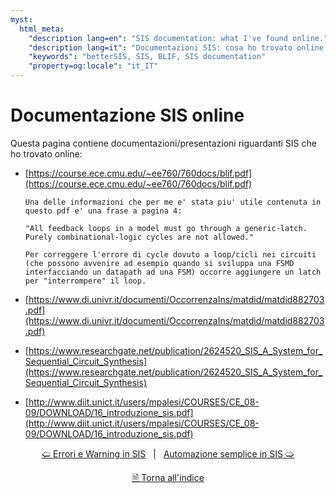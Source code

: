 ```yaml
---
myst:
  html_meta:
    "description lang=en": "SIS documentation: what I've found online."
    "description lang=it": "Documentazioni SIS: cosa ho trovato online."
    "keywords": "betterSIS, SIS, BLIF, SIS documentation"
    "property=og:locale": "it_IT"
---
```


# Documentazione SIS online

Questa pagina contiene documentazioni/presentazioni riguardanti SIS che ho trovato online:

* [https://course.ece.cmu.edu/~ee760/760docs/blif.pdf](https://course.ece.cmu.edu/~ee760/760docs/blif.pdf)
  
  ```{note}
  Una delle informazioni che per me e' stata piu' utile contenuta in questo pdf e' una frase a pagina 4: 
   
  "All feedback loops in a model must go through a generic-latch. Purely combinational-logic cycles are not allowed."
   
  Per correggere l'errore di cycle dovuto a loop/cicli nei circuiti (che possono avvenire ad esempio quando si sviluppa una FSMD interfacciando un datapath ad una FSM) occorre aggiungere un latch per "interrompere" il loop.
  ```

* [https://www.di.univr.it/documenti/OccorrenzaIns/matdid/matdid882703.pdf](https://www.di.univr.it/documenti/OccorrenzaIns/matdid/matdid882703.pdf)

* [https://www.researchgate.net/publication/2624520_SIS_A_System_for_Sequential_Circuit_Synthesis](https://www.researchgate.net/publication/2624520_SIS_A_System_for_Sequential_Circuit_Synthesis)

* [http://www.diit.unict.it/users/mpalesi/COURSES/CE_08-09/DOWNLOAD/16_introduzione_sis.pdf](http://www.diit.unict.it/users/mpalesi/COURSES/CE_08-09/DOWNLOAD/16_introduzione_sis.pdf)

<div align=center>

[🢠 Errori e Warning in SIS](./007_errori_e_warning.md) &nbsp; | &nbsp; [Automazione semplice in SIS 🢡](./009_automazione_semplice.md)

[🗎 Torna all'indice](./tutorials.md)

</div>